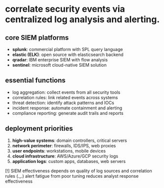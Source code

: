 # correlate security events via centralized log analysis and alerting.

## core SIEM platforms
- **splunk**: commercial platform with SPL query language
- **elastic (ELK)**: open source with elasticsearch backend  
- **qradar**: IBM enterprise SIEM with flow analysis
- **sentinel**: microsoft cloud-native SIEM solution

## essential functions
- log aggregation: collect events from all security tools
- correlation rules: link related events across systems
- threat detection: identify attack patterns and IOCs
- incident response: automate containment and alerting
- compliance reporting: generate audit trails and reports

## deployment priorities
1. **high-value systems**: domain controllers, critical servers
2. **network perimeter**: firewalls, IDS/IPS, web proxies  
3. **user endpoints**: workstations, mobile devices
4. **cloud infrastructure**: AWS/Azure/GCP security logs
5. **application logs**: custom apps, databases, web servers

[!] SIEM effectiveness depends on quality of log sources and correlation rules
(._.) alert fatigue from poor tuning reduces analyst response effectiveness

